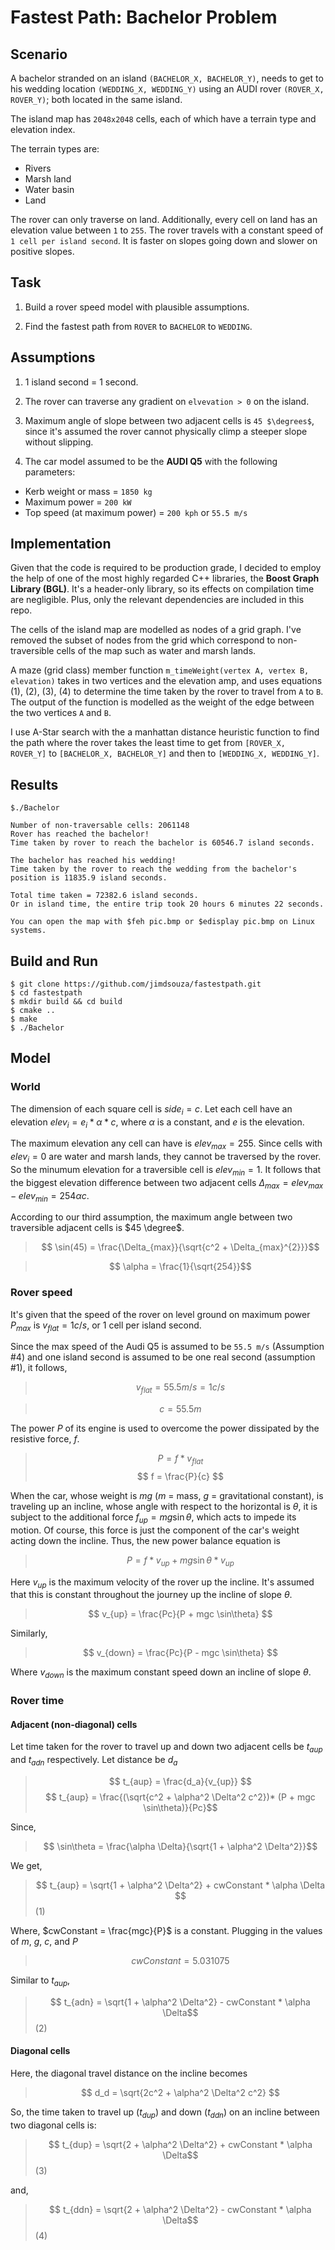 # Fastest Path: Bachelor Problem

## Scenario

A bachelor stranded on an island `(BACHELOR_X, BACHELOR_Y)`, needs to get to his wedding location `(WEDDING_X, WEDDING_Y)` using an AUDI rover `(ROVER_X, ROVER_Y)`; both located in the same island.

The island map has `2048x2048` cells, each of which have a terrain type and elevation index.

The terrain types are:
* Rivers
* Marsh land
* Water basin
* Land

The rover can only traverse on land. Additionally, every cell on land has an elevation value between `1` to `255`. The rover travels with a constant speed of `1 cell per island second`. It is faster on slopes going down and slower on positive slopes.

## Task

1. Build a rover speed model with plausible assumptions.

2. Find the fastest path from `ROVER` to `BACHELOR` to `WEDDING`.

## Assumptions

1. 1 island second = 1 second.

2. The rover can traverse any gradient on `elvevation > 0` on the island.

3. Maximum angle of slope between two adjacent cells is `45 $\degrees$`, since it's assumed the rover cannot physically climp a steeper slope without slipping.

4. The car model assumed to be the **AUDI Q5** with the following parameters:
  * Kerb weight or mass = `1850 kg`
  * Maximum power = `200 kW`
  * Top speed (at maximum power) = `200 kph` or `55.5 m/s`

## Implementation

Given that the code is required to be production grade, I decided to employ the help of one of the most highly regarded C++ libraries, the **Boost Graph Library (BGL)**. It's a header-only library, so its effects on compilation time are negligible. Plus, only the relevant dependencies are included in this repo.

The cells of the island map are modelled as nodes of a grid graph. I've removed the subset of nodes  from the grid which correspond to non-traversible cells of the map such as water and marsh lands.

A maze (grid class) member function `m_timeWeight(vertex A, vertex B, elevation)` takes in two vertices and the elevation amp, and uses equations (1), (2), (3), (4) to determine the time taken by the rover to travel from `A` to `B`. The output of the function is modelled as the weight of the edge between the two vertices `A` and `B`.

I use A-Star search with the a manhattan distance heuristic function to find the path where the rover takes the least time to get from `[ROVER_X, ROVER_Y]` to `[BACHELOR_X, BACHELOR_Y]` and then to `[WEDDING_X, WEDDING_Y]`.

## Results

```
$./Bachelor

Number of non-traversable cells: 2061148
Rover has reached the bachelor!
Time taken by rover to reach the bachelor is 60546.7 island seconds.

The bachelor has reached his wedding!
Time taken by the rover to reach the wedding from the bachelor's position is 11835.9 island seconds.

Total time taken = 72382.6 island seconds. 
Or in island time, the entire trip took 20 hours 6 minutes 22 seconds.

You can open the map with $feh pic.bmp or $edisplay pic.bmp on Linux systems.

```

## Build and Run
```
$ git clone https://github.com/jimdsouza/fastestpath.git
$ cd fastestpath
$ mkdir build && cd build
$ cmake ..
$ make
$ ./Bachelor
```

## Model

### **World**

The dimension of each square cell is $side_i = c$. Let each cell have an elevation $elev_i = e_i * \alpha * c$, where $\alpha$ is a constant, and $e$ is the elevation. 

The maximum elevation any cell can have is $elev_{max} = 255$. Since cells with $elev_i = 0$ are water and marsh lands, they cannot be traversed by the rover. So the minumum elevation for a traversible cell is $elev_{min} = 1$. It follows that the biggest elevation difference between two adjacent cells $\Delta_{max} = elev_{max} - elev_{min} = 254 \alpha c$.

According to our third assumption, the maximum angle between two traversible adjacent cells is $45 \degree$. 

>$$ \sin(45) = \frac{\Delta_{max}}{\sqrt{c^2 + \Delta_{max}^{2}}}$$

>$$ \alpha = \frac{1}{\sqrt{254}}$$


### **Rover speed**

It's given that the speed of the rover on level ground on maximum power $P_{max}$ is $v_{flat} = 1 c/s$, or 1 cell per island second.

Since the max speed of the Audi Q5 is assumed to be `55.5 m/s` (Assumption #4) and one island second is assumed to be one real second (assumption #1), it follows,

>$$ v_{flat} = 55.5 m/s = 1 c/s$$

>$$ c = 55.5 m $$

The power $P$ of its engine is used to overcome the power dissipated by the resistive force, $f$.

>$$ P = f * v_{flat} $$
>$$ f = \frac{P}{c} $$

When the car, whose weight is $mg$ ($m$ = mass, $g$ = gravitational constant), is traveling up an incline, whose angle with respect to the horizontal is $\theta$, it is subject to the additional force  $f_{up}= mg \sin\theta$, which acts to impede its motion. Of course, this force is just the component of the car's weight acting down the incline. Thus, the new power balance equation is

>$$ P = f * v_{up} + mg \sin\theta * v_{up}$$

Here $v_{up}$ is the maximum velocity of the rover up the incline. It's assumed that this is constant throughout the journey up the incline of slope $\theta$.

>$$ v_{up} = \frac{Pc}{P + mgc \sin\theta} $$

Similarly,

>$$ v_{down} = \frac{Pc}{P - mgc \sin\theta} $$

Where $v_{down}$ is the maximum constant speed down an incline of slope $\theta$.

### **Rover time**

#### Adjacent (non-diagonal) cells

Let time taken for the rover to travel up and down two adjacent cells be $t_{aup}$ and $t_{adn}$ respectively. Let distance be $d_{a}$

>$$ t_{aup} = \frac{d_a}{v_{up}} $$
>$$ t_{aup} = \frac{(\sqrt{c^2 + \alpha^2 \Delta^2 c^2})* (P + mgc \sin\theta)}{Pc}$$

Since, 

>$$ \sin\theta  = \frac{\alpha \Delta}{\sqrt{1 + \alpha^2 \Delta^2}}$$

We get,

>$$ t_{aup} = \sqrt{1 + \alpha^2 \Delta^2} + cwConstant * \alpha \Delta $$(1)

Where, $cwConstant = \frac{mgc}{P}$ is a constant. Plugging in the values of $m$, $g$, $c$, and $P$

>$$ cwConstant = 5.031075 $$ 

Similar to $t_{aup}$,

>$$ t_{adn} = \sqrt{1 + \alpha^2 \Delta^2} - cwConstant * \alpha \Delta$$(2)

#### Diagonal cells

Here, the diagonal travel distance on the incline becomes

>$$ d_d = \sqrt{2c^2 + \alpha^2 \Delta^2 c^2} $$

So, the time taken to travel up ($t_{dup}$) and down ($t_{ddn}$) on an incline between two diagonal cells is:

>$$ t_{dup} = \sqrt{2 + \alpha^2 \Delta^2} + cwConstant * \alpha \Delta$$(3)

and,

>$$ t_{ddn} = \sqrt{2 + \alpha^2 \Delta^2} - cwConstant * \alpha \Delta$$(4)

